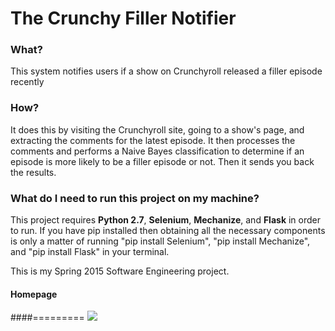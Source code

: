 # The Crunchy Filler Notifier

### What?
This system notifies users if a show on Crunchyroll released a filler episode recently
### How?
It does this by visiting the Crunchyroll site, going to a show's page, and extracting the comments for the latest episode.
It then processes the comments and performs a Naive Bayes classification to determine if an episode is more likely to be a
filler episode or not. Then it sends you back the results.
### What do I need to run this project on my machine?
This project requires <b>Python 2.7</b>, <b>Selenium</b>, <b>Mechanize</b>, and <b>Flask</b> in order to run. If you have pip installed then obtaining all the necessary components is only a matter of running "pip install Selenium", "pip install Mechanize", and "pip install Flask" in your terminal.

This is my Spring 2015 Software Engineering project.

#### Homepage
####=========
<img src="http://i.imgur.com/kmUN2OW.png"></img>


